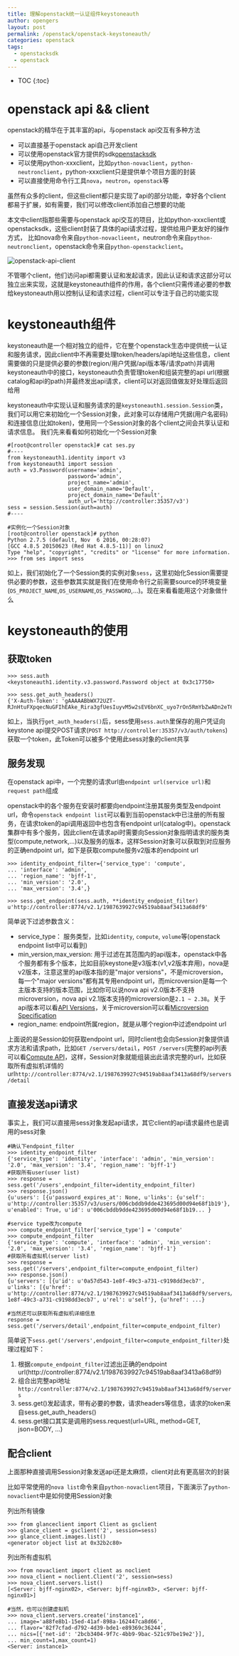 ```yaml
---
title: 理解openstack统一认证组件keystoneauth         
author: opengers
layout: post
permalink: /openstack/openstack-keystoneauth/
categories: openstack
tags:
  - openstacksdk
  - openstack
---   
```


* TOC
{:toc}    

# openstack api && client                           

openstack的精华在于其丰富的api，与openstack api交互有多种方法               

- 可以直接基于openstack api自己开发client                
- 可以使用openstack官方提供的sdk[openstacksdk](https://docs.openstack.org/openstacksdk/latest/)                     
- 可以使用python-xxxclient，比如`python-novaclient`，`python-neutronclient`，python-xxxclient只是提供单个项目方面的封装                          
- 可以直接使用命令行工具`nova`，`neutron`，`openstack`等              

虽然有众多的client，但这些client都只是实现了api的部分功能，幸好各个client都易于扩展，如有需要，我们可以修改client添加自己想要的功能                      

本文中client指那些需要与openstack api交互的项目，比如python-xxxclient或openstacksdk，这些client封装了具体的api请求过程，提供给用户更友好的操作方式， 比如nova命令来自`python-novaclieent`，neutron命令来自`python-neutronclient`，openstack命令来自`python-openstackclient`。       

![openstack-api-client](/images/openstack/openstack-keystoneauth/openstack-api-client.png)            

不管哪个client，他们访问api都需要认证和发起请求，因此认证和请求这部分可以独立出来实现，这就是keystoneauth组件的作用，各个client只需传递必要的参数给keystoneauth用以控制认证和请求过程，client可以专注于自己的功能实现      

# keystoneauth组件          
          
keystoneauth是一个相对独立的组件，它在整个openstack生态中提供统一认证和服务请求，因此client中不再需要处理token/headers/api地址这些信息，client需要做的只是提供必要的参数(region/用户凭据/api版本等/请求path)并调用keystoneauth中的接口，keystoneauth负责管理token和组装完整的api url(根据catalog和api的path)并最终发出api请求，client可以对返回值做友好处理后返回给用        

keystoneauth中实现认证和服务请求的是`keystoneauth1.session.Session`类，我们可以用它来初始化一个Session对象，此对象可以存储用户凭据(用户名密码)和连接信息(比如token)，使用同一个Session对象的各个client之间会共享认证和请求信息。 我们先来看看如何初始化一个Session对象           

``` shell
#[root@controller openstack]# cat ses.py
#----
from keystoneauth1.identity import v3
from keystoneauth1 import session
auth = v3.Password(username='admin',
                   password='admin',
                   project_name='admin',
                   user_domain_name='Default',
                   project_domain_name='Default',
                   auth_url='http://controller:35357/v3')
sess = session.Session(auth=auth)
#----

#实例化一个Session对象    
[root@controller openstack]# python
Python 2.7.5 (default, Nov  6 2016, 00:28:07)
[GCC 4.8.5 20150623 (Red Hat 4.8.5-11)] on linux2
Type "help", "copyright", "credits" or "license" for more information.
>>> from ses import sess
```

如上，我们初始化了一个Session类的实例对象`sess`，这里初始化Session需要提供必要的参数，这些参数其实就是我们在使用命令行之前需要source的环境变量(`OS_PROJECT_NAME`,`OS_USERNAME`,`OS_PASSWORD`,...)。现在来看看能用这个对象做什么                   

# keystoneauth的使用      

## 获取token          

``` shell
>>> sess.auth
<keystoneauth1.identity.v3.password.Password object at 0x3c17750>

>>> sess.get_auth_headers()
{'X-Auth-Token': 'gAAAAABbWX72UZT-RJnHtuFXpqecNuGFIhEAke_Rira3gfUesIuyvM5w2sEV6bnXC_uyo7rOn5RmYbZwADn2eT6AuvHXkRGHVoE25A6bkkXr6vWGZAd8fXHITK751UBrg8obFBGGNWoZpPhG87qFtmZ1yuLM3uebFFB4lfCTXoJ70D0my0X1GRc'}
``` 

如上，当执行`get_auth_headers()`后，sess使用`sess.auth`里保存的用户凭证向keystone api提交POST请求(`POST http://controller:35357/v3/auth/tokens`)获取一个token，此Token可以被多个使用此sess对象的client共享     

## 服务发现                          

在openstack api中，一个完整的请求url由`endpoint url(service url)`和`request path`组成       

openstack中的各个服务在安装时都要向endpoint注册其服务类型及endpoint url，命令`openstack endpoint list`可以看到当前openstack中已注册的所有服务，在请求token的api调用返回中也包含有endpoint url(catalog中)。openstack集群中有多个服务，因此client在请求api时需要向Session对象指明请求的服务类型(compute,network,...)以及服务的版本，这样Session对象可以获取到对应服务的正确endpoint      url，如下是获取compute服务v2版本的endpoint url                      

``` shell
>>> identity_endpoint_filter={'service_type': 'compute',
... 'interface': 'admin',
... 'region_name': 'bjff-1',
... 'min_version': '2.0',
... 'max_version': '3.4',}

>>> sess.get_endpoint(sess.auth, **identity_endpoint_filter)
u'http://controller:8774/v2.1/1987639927c94519ab8aaf3413a68df9'
```      

简单说下过滤参数含义：   

- service_type： 服务类型，比如`identity`, `compute`, `volume`等(openstack endpoint list中可以看到)                 
- min_version,max_version: 用于过滤在其范围内的api版本，openstack中各个服务都有多个版本，比如目前keystone是v3版本(v1,v2版本弃用)，nova是v2版本，注意这里的api版本指的是"major versions"，不是microversion，每一个"major versions"都有其专用endpoint url，而microversion是每一个主版本支持的版本范围，比如你可以说nova api v2.0版本不支持microversion，nova api v2.1版本支持的microversion是`2.1 ~ 2.38`。关于api版本可以看[API Versions](https://developer.openstack.org/api-ref/compute/#api-versions)，关于microversion可以看[Microversion Specification](http://specs.openstack.org/openstack/api-wg/guidelines/microversion_specification.html)        
- region_name: endpoint所属region，就是从哪个region中过滤endpoint url                             

上面说的是Session如何获取endpoint url，同时client也会向Session对象提供请求方法和请求path，比如`GET /servers/detail`，`POST /servers`(完整的api列表可以看[Compute API](https://developer.openstack.org/api-ref/compute/)，这样，Session对象就能组装出此请求完整的url，比如获取所有虚拟机详情的url`http://controller:8774/v2.1/1987639927c94519ab8aaf3413a68df9/servers/detail`        

## 直接发送api请求                    

事实上，我们可以直接用sess对象发起api请求，其它client的api请求最终也是调用的sess对象                             

``` shell
#确认下endpoint_filter
>>> identity_endpoint_filter
{'service_type': 'identity', 'interface': 'admin', 'min_version': '2.0', 'max_version': '3.4', 'region_name': 'bjff-1'}
#获取所有user(user list)
>>> response = sess.get('/users',endpoint_filter=identity_endpoint_filter)
>>> response.json()
{u'users': [{u'password_expires_at': None, u'links': {u'self': u'http://controller:35357/v3/users/006cbddb9dde423695d00d94e68f1b19'}, u'enabled': True, u'id': u'006cbddb9dde423695d00d94e68f1b19... }

#service type改为compute
>>> compute_endpoint_filter['service_type'] = 'compute'
>>> compute_endpoint_filter
{'service_type': 'compute', 'interface': 'admin', 'min_version': '2.0', 'max_version': '3.4', 'region_name': 'bjff-1'}
#获取所有虚拟机(server list)
>>> response = sess.get('/servers',endpoint_filter=compute_endpoint_filter)
>>> response.json()
{u'servers': [{u'id': u'0a57d543-1e8f-49c3-a731-c9198dd3ecb7', u'links': [{u'href': u'http://controller:8774/v2.1/1987639927c94519ab8aaf3413a68df9/servers/0a57d543-1e8f-49c3-a731-c9198dd3ecb7', u'rel': u'self'}, {u'href': ...}

#当然还可以获取所有虚拟机详细信息  
response = sess.get('/servers/detail',endpoint_filter=compute_endpoint_filter)
```

简单说下`sess.get('/servers',endpoint_filter=compute_endpoint_filter)`处理过程如下：       

1. 根据`compute_endpoint_filter`过滤出正确的endpoint url(http://controller:8774/v2.1/1987639927c94519ab8aaf3413a68df9)            
1. 组合出完整api地址`http://controller:8774/v2.1/1987639927c94519ab8aaf3413a68df9/servers`             
1. sess.get()发起请求，带有必要的参数，请求headers等信息，请求的token来自sess.get_auth_headers()                 
1. sess.get接口其实是调用的sess.request(url=URL, method=GET, json=BODY, ...)                   

## 配合client                  

上面那种直接调用Session对象发送api还是太麻烦，client对此有更高层次的封装      

比如平常使用的`nova list`命令来自`python-novaclient`项目，下面演示了`python-novaclient`中是如何使用Session对象       

列出所有镜像              

``` shell
>>> from glanceclient import Client as gsclient
>>> glance_client = gsclient('2', session=sess)
>>> glance_client.images.list()
<generator object list at 0x32b2c80>
```    

列出所有虚拟机        

``` shell
>>> from novaclient import client as noclient
>>> nova_client = noclient.Client('2', session=sess)
>>> nova_client.servers.list()
[<Server: bjff-nginx02>, <Server: bjff-nginx03>, <Server: bjff-nginx01>]

#当然，也可以创建虚拟机
>>> nova_client.servers.create('instance1',
... image='a88fe8b1-15ed-41af-898a-162447ca8d66',
... flavor='82f7cfad-d792-4d39-bde1-e89369c36244',
... nics=[{'net-id': '2bcb3404-9f7c-4bb9-9bac-521c97be19e2'}],
... min_count=1,max_count=1)
<Server: instance1>
```



